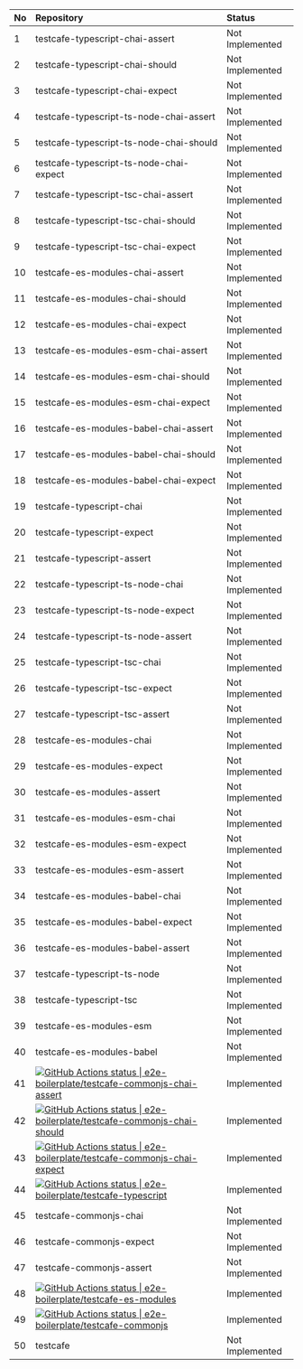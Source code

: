 | No | Repository                                                                                                                                                                                                                                                                                                           | Status          |
| :- | :------------------------------------------------------------------------------------------------------------------------------------------------------------------------------------------------------------------------------------------------------------------------------------------------------------------- | :-------------- |
| 1  | testcafe-typescript-chai-assert                                                                                                                                                                                                                                                                                      | Not Implemented |
| 2  | testcafe-typescript-chai-should                                                                                                                                                                                                                                                                                      | Not Implemented |
| 3  | testcafe-typescript-chai-expect                                                                                                                                                                                                                                                                                      | Not Implemented |
| 4  | testcafe-typescript-ts-node-chai-assert                                                                                                                                                                                                                                                                              | Not Implemented |
| 5  | testcafe-typescript-ts-node-chai-should                                                                                                                                                                                                                                                                              | Not Implemented |
| 6  | testcafe-typescript-ts-node-chai-expect                                                                                                                                                                                                                                                                              | Not Implemented |
| 7  | testcafe-typescript-tsc-chai-assert                                                                                                                                                                                                                                                                                  | Not Implemented |
| 8  | testcafe-typescript-tsc-chai-should                                                                                                                                                                                                                                                                                  | Not Implemented |
| 9  | testcafe-typescript-tsc-chai-expect                                                                                                                                                                                                                                                                                  | Not Implemented |
| 10 | testcafe-es-modules-chai-assert                                                                                                                                                                                                                                                                                      | Not Implemented |
| 11 | testcafe-es-modules-chai-should                                                                                                                                                                                                                                                                                      | Not Implemented |
| 12 | testcafe-es-modules-chai-expect                                                                                                                                                                                                                                                                                      | Not Implemented |
| 13 | testcafe-es-modules-esm-chai-assert                                                                                                                                                                                                                                                                                  | Not Implemented |
| 14 | testcafe-es-modules-esm-chai-should                                                                                                                                                                                                                                                                                  | Not Implemented |
| 15 | testcafe-es-modules-esm-chai-expect                                                                                                                                                                                                                                                                                  | Not Implemented |
| 16 | testcafe-es-modules-babel-chai-assert                                                                                                                                                                                                                                                                                | Not Implemented |
| 17 | testcafe-es-modules-babel-chai-should                                                                                                                                                                                                                                                                                | Not Implemented |
| 18 | testcafe-es-modules-babel-chai-expect                                                                                                                                                                                                                                                                                | Not Implemented |
| 19 | testcafe-typescript-chai                                                                                                                                                                                                                                                                                             | Not Implemented |
| 20 | testcafe-typescript-expect                                                                                                                                                                                                                                                                                           | Not Implemented |
| 21 | testcafe-typescript-assert                                                                                                                                                                                                                                                                                           | Not Implemented |
| 22 | testcafe-typescript-ts-node-chai                                                                                                                                                                                                                                                                                     | Not Implemented |
| 23 | testcafe-typescript-ts-node-expect                                                                                                                                                                                                                                                                                   | Not Implemented |
| 24 | testcafe-typescript-ts-node-assert                                                                                                                                                                                                                                                                                   | Not Implemented |
| 25 | testcafe-typescript-tsc-chai                                                                                                                                                                                                                                                                                         | Not Implemented |
| 26 | testcafe-typescript-tsc-expect                                                                                                                                                                                                                                                                                       | Not Implemented |
| 27 | testcafe-typescript-tsc-assert                                                                                                                                                                                                                                                                                       | Not Implemented |
| 28 | testcafe-es-modules-chai                                                                                                                                                                                                                                                                                             | Not Implemented |
| 29 | testcafe-es-modules-expect                                                                                                                                                                                                                                                                                           | Not Implemented |
| 30 | testcafe-es-modules-assert                                                                                                                                                                                                                                                                                           | Not Implemented |
| 31 | testcafe-es-modules-esm-chai                                                                                                                                                                                                                                                                                         | Not Implemented |
| 32 | testcafe-es-modules-esm-expect                                                                                                                                                                                                                                                                                       | Not Implemented |
| 33 | testcafe-es-modules-esm-assert                                                                                                                                                                                                                                                                                       | Not Implemented |
| 34 | testcafe-es-modules-babel-chai                                                                                                                                                                                                                                                                                       | Not Implemented |
| 35 | testcafe-es-modules-babel-expect                                                                                                                                                                                                                                                                                     | Not Implemented |
| 36 | testcafe-es-modules-babel-assert                                                                                                                                                                                                                                                                                     | Not Implemented |
| 37 | testcafe-typescript-ts-node                                                                                                                                                                                                                                                                                          | Not Implemented |
| 38 | testcafe-typescript-tsc                                                                                                                                                                                                                                                                                              | Not Implemented |
| 39 | testcafe-es-modules-esm                                                                                                                                                                                                                                                                                              | Not Implemented |
| 40 | testcafe-es-modules-babel                                                                                                                                                                                                                                                                                            | Not Implemented |
| 41 | [![GitHub Actions status &#124; e2e-boilerplate/testcafe-commonjs-chai-assert](https://github.com/e2e-boilerplate/testcafe-commonjs-chai-assert/workflows/testcafe-commonjs-chai-assert/badge.svg)](https://github.com/e2e-boilerplate/testcafe-commonjs-chai-assert/actions?workflow=testcafe-commonjs-chai-assert) | Implemented     |
| 42 | [![GitHub Actions status &#124; e2e-boilerplate/testcafe-commonjs-chai-should](https://github.com/e2e-boilerplate/testcafe-commonjs-chai-should/workflows/testcafe-commonjs-chai-should/badge.svg)](https://github.com/e2e-boilerplate/testcafe-commonjs-chai-should/actions?workflow=testcafe-commonjs-chai-should) | Implemented     |
| 43 | [![GitHub Actions status &#124; e2e-boilerplate/testcafe-commonjs-chai-expect](https://github.com/e2e-boilerplate/testcafe-commonjs-chai-expect/workflows/testcafe-commonjs-chai-expect/badge.svg)](https://github.com/e2e-boilerplate/testcafe-commonjs-chai-expect/actions?workflow=testcafe-commonjs-chai-expect) | Implemented     |
| 44 | [![GitHub Actions status &#124; e2e-boilerplate/testcafe-typescript](https://github.com/e2e-boilerplate/testcafe-typescript/workflows/testcafe-typescript/badge.svg)](https://github.com/e2e-boilerplate/testcafe-typescript/actions?workflow=testcafe-typescript)                                                   | Implemented     |
| 45 | testcafe-commonjs-chai                                                                                                                                                                                                                                                                                               | Not Implemented |
| 46 | testcafe-commonjs-expect                                                                                                                                                                                                                                                                                             | Not Implemented |
| 47 | testcafe-commonjs-assert                                                                                                                                                                                                                                                                                             | Not Implemented |
| 48 | [![GitHub Actions status &#124; e2e-boilerplate/testcafe-es-modules](https://github.com/e2e-boilerplate/testcafe-es-modules/workflows/testcafe-es-modules/badge.svg)](https://github.com/e2e-boilerplate/testcafe-es-modules/actions?workflow=testcafe-es-modules)                                                   | Implemented     |
| 49 | [![GitHub Actions status &#124; e2e-boilerplate/testcafe-commonjs](https://github.com/e2e-boilerplate/testcafe-commonjs/workflows/testcafe-commonjs/badge.svg)](https://github.com/e2e-boilerplate/testcafe-commonjs/actions?workflow=testcafe-commonjs)                                                             | Implemented     |
| 50 | testcafe                                                                                                                                                                                                                                                                                                             | Not Implemented |